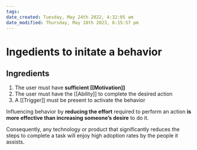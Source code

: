 ```yaml
---
tags: 
date_created: Tuesday, May 24th 2022, 4:32:05 am
date_modified: Thursday, May 18th 2023, 6:15:57 pm
---
```

# Ingedients to initate a behavior
Ingredients
--
1. The user must have **sufficient [[Motivation]]**
2. The user must have the [[Ability]] to complete the desired action
3. A [[Trigger]] must be present to activate the behavior

Influencing behavior by **reducing the effort** required to perform an action **is more effective than increasing someone’s desire** to do it.

Consequently, any technology or product that significantly reduces the steps to complete a task will enjoy high adoption rates by the people it assists.
